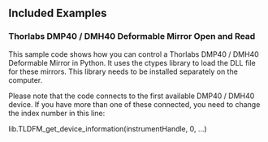 ## Included Examples

### Thorlabs DMP40 / DMH40 Deformable Mirror Open and Read
This sample code shows how you can control a Thorlabs DMP40 / DMH40 Deformable Mirror in Python.
It uses the ctypes library to load the DLL file for these mirrors. This library needs to be installed separately on the computer.

Please note that the code connects to the first available DMP40 / DMH40 device. If you have more than one of these connected, you need to change the index number in this line:

lib.TLDFM_get_device_information(instrumentHandle, 0, ...)


